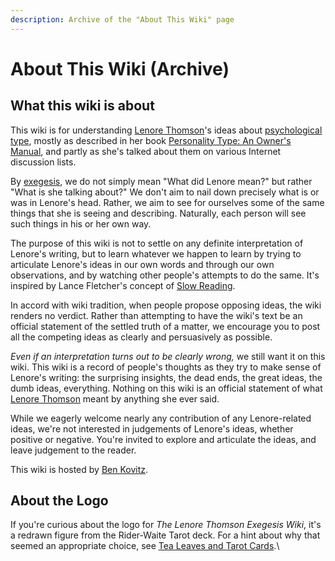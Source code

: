 ```yaml
---
description: Archive of the "About This Wiki" page
---
```


# About This Wiki (Archive)

## What this wiki is about

This wiki is for understanding [Lenore Thomson](https://web.archive.org/web/20071014043137/http://greenlightwiki.com/lenore-exegesis/Lenore_Thomson)'s ideas about [psychological type](https://web.archive.org/web/20071014043137/http://greenlightwiki.com/lenore-exegesis/psychological_type), mostly as described in her book [Personality Type: An Owner's Manual](https://web.archive.org/web/20071014043137/http://www.amazon.com/exec/obidos/ASIN/0877739870/ref=ase_greenlightwik-20), and partly as she's talked about them on various Internet discussion lists.

By [exegesis](../../exegesis/), we do not simply mean "What did Lenore mean?" but rather "What is she talking about?" We don't aim to nail down precisely what is or was in Lenore's head. Rather, we aim to see for ourselves some of the same things that she is seeing and describing. Naturally, each person will see such things in his or her own way.

The purpose of this wiki is not to settle on any definite interpretation of Lenore's writing, but to learn whatever we happen to learn by trying to articulate Lenore's ideas in our own words and through our own observations, and by watching other people's attempts to do the same. It's inspired by Lance Fletcher's concept of [Slow Reading](https://www.chrisjohnsphd.net/uploads/5/0/2/0/50201359/slow_reading_long.pdf).

In accord with wiki tradition, when people propose opposing ideas, the wiki renders no verdict. Rather than attempting to have the wiki's text be an official statement of the settled truth of a matter, we encourage you to post all the competing ideas as clearly and persuasively as possible.

_Even if an interpretation turns out to be clearly wrong,_ we still want it on this wiki. This wiki is a record of people's thoughts as they try to make sense of Lenore's writing: the surprising insights, the dead ends, the great ideas, the dumb ideas, everything. Nothing on this wiki is an official statement of what [Lenore Thomson](../../people-and-systems/lenore-thomson/) meant by anything she ever said.

While we eagerly welcome nearly any contribution of any Lenore-related ideas, we're not interested in judgements of Lenore's ideas, whether positive or negative. You're invited to explore and articulate the ideas, and leave judgement to the reader.

This wiki is hosted by [Ben Kovitz](https://web.archive.org/web/20071014043137/http://greenlightwiki.com/lenore-exegesis/Ben_Kovitz).

## About the Logo

If you're curious about the logo for _The Lenore Thomson Exegesis Wiki_, it's a redrawn figure from the Rider-Waite Tarot deck. For a hint about why that seemed an appropriate choice, see [Tea Leaves and Tarot Cards](../../far-flung-explorations/tea-leaves-and-tarot-cards.md).\
